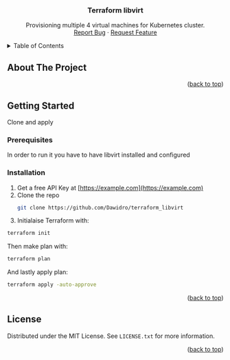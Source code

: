 <h3 align="center">Terraform libvirt</h3>

  <p align="center">
    Provisioning multiple 4 virtual machines for Kubernetes cluster.
    <br />
    <a href="https://github.com/github_username/repo_name/issues">Report Bug</a>
    ·
    <a href="https://github.com/github_username/repo_name/issues">Request Feature</a>
  </p>
</div>



<!-- TABLE OF CONTENTS -->
<details>
  <summary>Table of Contents</summary>
  <ol>
    <li>
      <a href="#about-the-project">About The Project</a>
    </li>
    <li>
      <a href="#getting-started">Getting Started</a>
      <ul>
        <li><a href="#prerequisites">Prerequisites</a></li>
        <li><a href="#installation">Installation</a></li>
      </ul>
    </li>

    <li><a href="#license">License</a></li>

  </ol>
</details>



<!-- ABOUT THE PROJECT -->
## About The Project


<p align="right">(<a href="#readme-top">back to top</a>)</p>


<!-- GETTING STARTED -->
## Getting Started

Clone and apply

### Prerequisites

In order to run it you have to have libvirt installed and configured

### Installation

1. Get a free API Key at [https://example.com](https://example.com)
2. Clone the repo
   ```sh
   git clone https://github.com/Dawidro/terraform_libvirt
   ```
3. Initialaise Terraform with:
  ```sh
  terraform init
  ```
Then make plan with:
  ```sh
  terraform plan
  ```
And lastly apply plan:
  ```sh
  terraform apply -auto-approve
  ```


<p align="right">(<a href="#readme-top">back to top</a>)</p>


<!-- LICENSE -->
## License

Distributed under the MIT License. See `LICENSE.txt` for more information.

<p align="right">(<a href="#readme-top">back to top</a>)</p>
